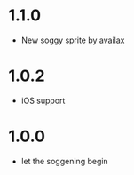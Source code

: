 # 1.1.0
- New soggy sprite by [availax](https://availax.xyz)

# 1.0.2
- iOS support

# 1.0.0
- let the soggening begin